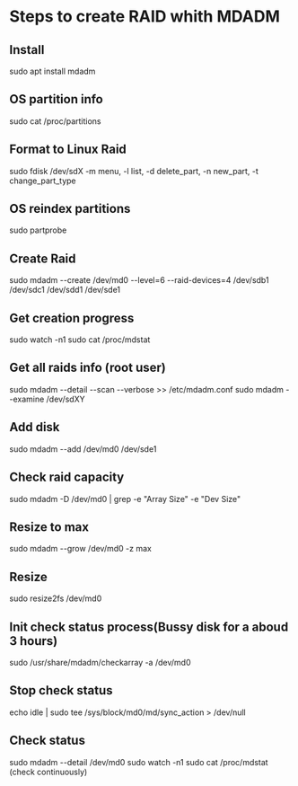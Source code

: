 # Steps to create RAID whith MDADM

## Install
sudo apt install mdadm

## OS partition info
sudo cat /proc/partitions

## Format to Linux Raid
sudo fdisk /dev/sdX
	-m menu, -l list, -d delete_part, -n new_part, -t change_part_type
	
## OS reindex partitions
sudo partprobe

## Create Raid
sudo mdadm --create /dev/md0 --level=6 --raid-devices=4 /dev/sdb1 /dev/sdc1 /dev/sdd1 /dev/sde1

## Get creation progress
sudo watch -n1 sudo cat /proc/mdstat

## Get all raids info (root user)
sudo mdadm --detail --scan --verbose >> /etc/mdadm.conf
sudo mdadm --examine /dev/sdXY

## Add disk
sudo mdadm --add /dev/md0 /dev/sde1

## Check raid capacity
sudo mdadm -D /dev/md0 | grep -e "Array Size" -e "Dev Size"

## Resize to max
sudo mdadm --grow /dev/md0 -z max

## Resize
sudo resize2fs /dev/md0

## Init check status process(Bussy disk for a aboud 3 hours)
sudo /usr/share/mdadm/checkarray -a /dev/md0

## Stop check status
echo idle | sudo tee /sys/block/md0/md/sync_action > /dev/null

## Check status
sudo mdadm --detail /dev/md0
sudo watch -n1 sudo cat /proc/mdstat (check continuously)
